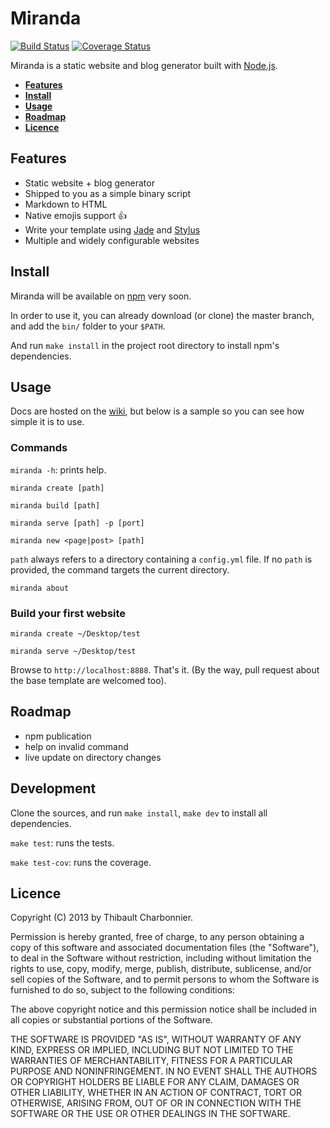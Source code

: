 # Miranda

[![Build Status](https://api.travis-ci.org/thibaultCha/Miranda.png)](https://travis-ci.org/thibaultCha/Miranda) [![Coverage Status](https://coveralls.io/repos/thibaultCha/Miranda/badge.png?branch=master)](https://coveralls.io/r/thibaultCha/Miranda?branch=master)

Miranda is a static website and blog generator built with [Node.js](http://nodejs.org).

- **[Features](#features)**
- **[Install](#install)**
- **[Usage](#usage)**
- **[Roadmap](#roadmap)**
- **[Licence](#licence)**

## Features

- Static website + blog generator
- Shipped to you as a simple binary script
- Markdown to HTML
- Native emojis support :+1:
- Write your template using [Jade](http://jade-lang.com) and [Stylus](http://learnboost.github.io/stylus/)
- Multiple and widely configurable websites

## Install

Miranda will be available on [npm](https://npmjs.org) very soon.

In order to use it, you can already download (or clone) the master branch, and add the `bin/` folder to your `$PATH`.

And run `make install` in the project root directory to install npm's dependencies.

## Usage

Docs are hosted on the [wiki](https://github.com/thibaultCha/Miranda/wiki), but below is a sample so you can see how simple it is to use.

### Commands

`miranda -h`: prints help.

`miranda create [path]`

`miranda build [path]`

`miranda serve [path] -p [port]`

`miranda new <page|post> [path]`

`path` always refers to a directory containing a `config.yml` file. If no `path` is provided, the command targets the current directory.

`miranda about`

### Build your first website

`miranda create ~/Desktop/test`

`miranda serve ~/Desktop/test`

Browse to `http://localhost:8888`. That's it. (By the way, pull request about the base template are welcomed too).

## Roadmap

- npm publication
- help on invalid command
- live update on directory changes

## Development

Clone the sources, and run `make install`, `make dev` to install all dependencies.

`make test`: runs the tests.

`make test-cov`: runs the coverage.

## Licence

Copyright (C) 2013 by Thibault Charbonnier.

Permission is hereby granted, free of charge, to any person obtaining a copy of this software and associated documentation files (the "Software"), to deal in the Software without restriction, including without limitation the rights to use, copy, modify, merge, publish, distribute, sublicense, and/or sell copies of the Software, and to permit persons to whom the Software is furnished to do so, subject to the following conditions:

The above copyright notice and this permission notice shall be included in all copies or substantial portions of the Software.

THE SOFTWARE IS PROVIDED "AS IS", WITHOUT WARRANTY OF ANY KIND, EXPRESS OR IMPLIED, INCLUDING BUT NOT LIMITED TO THE WARRANTIES OF MERCHANTABILITY, FITNESS FOR A PARTICULAR PURPOSE AND NONINFRINGEMENT. IN NO EVENT SHALL THE AUTHORS OR COPYRIGHT HOLDERS BE LIABLE FOR ANY CLAIM, DAMAGES OR OTHER LIABILITY, WHETHER IN AN ACTION OF CONTRACT, TORT OR OTHERWISE, ARISING FROM, OUT OF OR IN CONNECTION WITH THE SOFTWARE OR THE USE OR OTHER DEALINGS IN THE SOFTWARE.